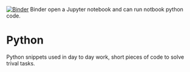 [![Binder](https://mybinder.org/badge_logo.svg)](https://mybinder.org/v2/gh/olewsaa/Python/HEAD)
Binder open a Jupyter notebook and can run notbook python code.

# Python
Python snippets used in day to day work, short pieces of code to solve trival tasks. 

